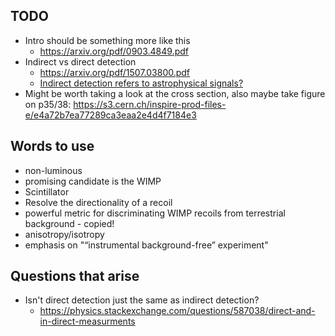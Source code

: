 ## TODO
- Intro should be something more like this
	- https://arxiv.org/pdf/0903.4849.pdf
- Indirect vs direct detection
	- https://arxiv.org/pdf/1507.03800.pdf
	- [Indirect detection refers to astrophysical signals?](https://physics.stackexchange.com/questions/587038/direct-and-in-direct-measurments)
- Might be worth taking a look at the cross section, also maybe take figure on p35/38: https://s3.cern.ch/inspire-prod-files-e/e4a72b7ea77289ca3eaa2e4d4f7184e3

## Words to use
- non-luminous
- promising candidate is the WIMP
- Scintillator
- Resolve the directionality of a recoil
- powerful metric for discriminating WIMP recoils from terrestrial background - copied!
- anisotropy/isotropy
- emphasis on "“instrumental background-free” experiment"


## Questions that arise
- Isn't direct detection just the same as indirect detection?
	- https://physics.stackexchange.com/questions/587038/direct-and-in-direct-measurments
